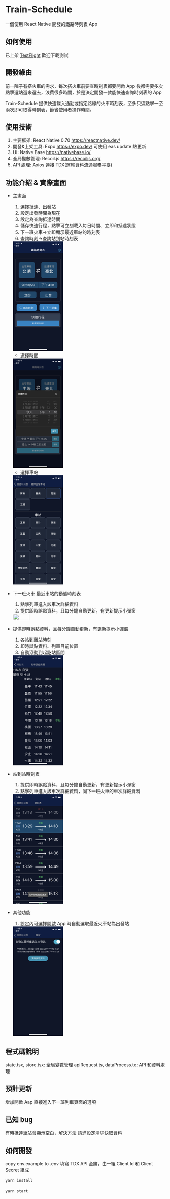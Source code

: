 # Train-Schedule

一個使用 React Native 開發的鐵路時刻表 App

## 如何使用

已上架 [TestFlight](https://testflight.apple.com/join/dsbFuhK8) 歡迎下載測試

## 開發緣由

前一陣子有搭火車的需求，每次搭火車前要查時刻表都要開啟 App 後都需要多次點擊選站選來選去，浪費很多時間，於是決定開發一款能快速查詢時刻表的 App

Train-Schedule 提供快速載入通勤或指定路線的火車時刻表，至多只須點擊一至兩次即可取得時刻表，節省使用者操作時間。

## 使用技術

1. 主要框架: React Native 0.70 <https://reactnative.dev/>
2. 開發&上架工具: Expo <https://expo.dev/> 可使用 eas update 熱更新
3. UI: Native Base <https://nativebase.io/>
4. 全局變數管理: Recoil.js <https://recoiljs.org/>
5. API 處理: Axios 連接 TDX(運輸資料流通服務平臺)

## 功能介紹 & 實際畫面

- 主畫面

  1. 選擇抵達、出發站
  2. 設定出發時間為現在
  3. 設定為查詢抵達時間
  4. 儲存快速行程，點擊可立刻載入每日時間、立即和抵達狀態
  5. 下一班火車->立即顯示最近車站的時刻表
  6. 查詢時刻->查詢站到站時刻表

   <img src="https://github.com/clspeter/Train-Schedule/blob/master/Readme/IMG_2522.PNG" width="33%" height="50%">

  - 選擇時間

   <img src="https://github.com/clspeter/Train-Schedule/blob/master/Readme/IMG_2504.PNG" width="33%" height="50%">

  - 選擇車站

   <img src="https://github.com/clspeter/Train-Schedule/blob/master/Readme/IMG_2506.PNG" width="33%" height="50%">

- 下一班火車 最近車站的動態時刻表

  1. 點擊列車進入該車次詳細資料
  2. 提供即時誤點資料，且每分鐘自動更新，有更新提示小彈窗

  <img src="https://github.com/clspeter/Train-Schedule/blob/master/Readme/2524.PNG" width="33%" height="50%">

- 提供即時誤點資料，且每分鐘自動更新，有更新提示小彈窗

  1. 各站到離站時刻
  2. 即時誤點資料、列車目前位置
  3. 自動滾動到起訖站區間

  <img src="https://github.com/clspeter/Train-Schedule/blob/master/Readme/IMG_2503.PNG" width="33%" height="50%">

- 站到站時刻表

  1. 提供即時誤點資料，且每分鐘自動更新，有更新提示小彈窗
  2. 點擊列車進入該車次詳細資料，同下一班火車的車次詳細資料

  <img src="https://github.com/clspeter/Train-Schedule/blob/master/Readme/IMG_2505.PNG" width="33%" height="50%">

- 其他功能

  1. 設定內可選擇開啟 App 時自動選取最近火車站為出發站

  <img src="https://github.com/clspeter/Train-Schedule/blob/master/Readme/IMG_2502.PNG" width="33%" height="50%">

## 程式碼說明

state.tsx, store.tsx: 全局變數管理
apiRequest.ts, dataProcess.tx: API 和資料處理

## 預計更新

增加開啟 Aap 直接進入下一班列車頁面的選項

## 已知 bug

有時抵達車站會顯示空白，解決方法 請進設定清除快取資料

## 如何開發

copy env.example to .env
填寫 TDX API 金鑰，由一組 Client Id 和 Client Secret 組成

```sh
yarn install

yarn start
```
